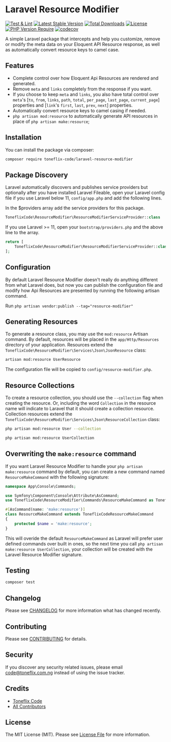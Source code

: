 # Laravel Resource Modifier

[![Test & Lint](https://github.com/toneflix/laravel-resource-modifier/actions/workflows/run-tests.yml/badge.svg?branch=main)](https://github.com/toneflix/laravel-resource-modifier/actions/workflows/run-tests.yml)
[![Latest Stable Version](https://img.shields.io/packagist/v/toneflix-code/laravel-resource-modifier.svg)](https://packagist.org/packages/toneflix-code/laravel-resource-modifier)
[![Total Downloads](https://img.shields.io/packagist/dt/toneflix-code/laravel-resource-modifier.svg)](https://packagist.org/packages/toneflix-code/laravel-resource-modifier)
[![License](https://img.shields.io/packagist/l/toneflix-code/laravel-resource-modifier.svg)](https://packagist.org/packages/toneflix-code/laravel-resource-modifier)
[![PHP Version Require](https://img.shields.io/packagist/dependency-v/toneflix-code/laravel-resource-modifier/php)](https://packagist.org/packages/toneflix-code/laravel-resource-modifier)
[![codecov](https://codecov.io/gh/toneflix/laravel-resource-modifier/graph/badge.svg?token=2O7aFulQ9P)](https://codecov.io/gh/toneflix/laravel-resource-modifier)

<!-- ![GitHub Actions](https://github.com/toneflix/laravel-resource-modifier/actions/workflows/run-tests.yml/badge.svg) -->

A simple Laravel package that intercepts and help you customize, remove or modify the meta data on your Eloquent API Resource response, as well as automatically convert resource keys to camel case.

## Features

- Complete control over how Eloquent Api Resources are rendered and generated.
- Remove `meta` and `links` completely from the response if you want.
- If you choose to keep `meta` and `links`, you also have total control over `meta`'s [`to`, `from`, `links`, `path`, `total`, `per_page`, `last_page`, `current_page`] properties and [`link`'s `first`, `last`, `prev`, `next`] properties.
- Automatically convert resource keys to camel casing if needed.
- `php artisan mod:resource` to automatically generate API resources in place of `php artisan make:resource`;

## Installation

You can install the package via composer:

```bash
composer require toneflix-code/laravel-resource-modifier
```

## Package Discovery

Laravel automatically discovers and publishes service providers but optionally after you have installed Laravel Fileable, open your Laravel config file if you use Laravel below 11, `config/app.php` and add the following lines.

In the $providers array add the service providers for this package.

```php
ToneflixCode\ResourceModifier\ResourceModifierServiceProvider::class
```

If you use Laravel >= 11, open your `bootstrap/providers.php` and the above line to the array.

```php
return [
    ToneflixCode\ResourceModifier\ResourceModifierServiceProvider::class,
];
```

## Configuration

By default Laravel Resource Modifier doesn't really do anything different from what Laravel does, but now you can publish the configuration file and modify how Api Resources are presented by running the following artisan command.

Run `php artisan vendor:publish --tag="resource-modifier"`

## Generating Resources

To generate a resource class, you may use the `mod:resource` Artisan command. By default, resources will be placed in the `app/Http/Resources` directory of your application. Resources extend the `ToneflixCode\ResourceModifier\Services\Json\JsonResource` class:

```bash
artisan mod:resource UserResource
```

The configuration file will be copied to `config/resource-modifier.php`.

## Resource Collections

To create a resource collection, you should use the `--collection` flag when creating the resource. Or, including the word `Collection` in the resource name will indicate to Laravel that it should create a collection resource. Collection resources extend the `ToneflixCode\ResourceModifier\Services\Json\ResourceCollection` class:

```bash
php artisan mod:resource User --collection

php artisan mod:resource UserCollection
```

## Overwriting the `make:resource` command

If you want Laravel Resource Modifier to handle your `php artisan make:resource` command by default, you can create a new command named `ResourceMakeCommand` with the following signature:

```php
namespace App\Console\Commands;

use Symfony\Component\Console\Attribute\AsCommand;
use ToneflixCode\ResourceModifier\Commands\ResourceMakeCommand as ToneflixCodeResourceMakeCommand;

#[AsCommand(name: 'make:resource')]
class ResourceMakeCommand extends ToneflixCodeResourceMakeCommand
{
    protected $name = 'make:resource';
}
```

This will overide the default `ResourceMakeCommand` as Laravel will prefer user defined commands over built in ones, so the next time you call `php artisan make:resource UserCollection`, your collection will be created with the Laravel Resource Modifier signature.

## Testing

```bash
composer test
```

## Changelog

Please see [CHANGELOG](CHANGELOG.md) for more information what has changed recently.

## Contributing

Please see [CONTRIBUTING](CONTRIBUTING.md) for details.

## Security

If you discover any security related issues, please email code@toneflix.com.ng instead of using the issue tracker.

## Credits

-   [Toneflix Code](https://github.com/toneflix)
-   [All Contributors](../../contributors)

## License

The MIT License (MIT). Please see [License File](LICENSE.md) for more information.
